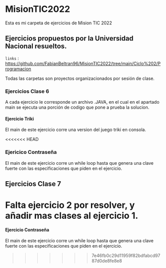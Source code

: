 # MisionTIC2022

Esta es mi carpeta de ejercicios de Mision TIC 2022


## Ejercicios propuestos por la Universidad Nacional resueltos.

`links` : <https://github.com/FabianBeltran96/MisionTIC2022/tree/main/Ciclo%202/Programacion>

Todas las carpetas son proyectos organizacionados por sesión de clase.

### Ejercicios Clase 6
A cada ejercicio le corresponde un archivo .JAVA, en el cual en el apartado main se ejecuta una porción de codigo
que pone a prueba la solucion.

#### Ejercicio Triki
El main de este ejercicio corre una version del juego triki en consola.

<<<<<<< HEAD
### Ejericico Contraseña
El main de este ejercicio corre un while loop hasta que genera una clave fuerte con las especificaciones que piden en el ejercicio.

## Ejercicios Clase 7
Falta ejercicio 2 por resolver, y añadir mas clases al ejercicio 1.
=======
#### Ejercicio Contraseña
El main de este ejercicio corre un while loop hasta que genera una clave fuerte con las especificaciones que piden en el ejercicio.
>>>>>>> 7e46fb0c29d11959f82bdfabcd9787d0de8fe8e8

